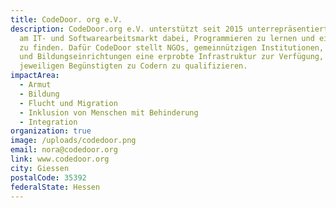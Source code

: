 ```yaml
---
title: CodeDoor. org e.V.
description: CodeDoor.org e.V. unterstützt seit 2015 unterrepräsentierte Gruppen
  am IT- und Softwarearbeitsmarkt dabei, Programmieren zu lernen und einen Job
  zu finden. Dafür CodeDoor stellt NGOs, gemeinnützigen Institutionen, Vereinen
  und Bildungseinrichtungen eine erprobte Infrastruktur zur Verfügung, um ihre
  jeweiligen Begünstigten zu Codern zu qualifizieren.
impactArea:
  - Armut
  - Bildung
  - Flucht und Migration
  - Inklusion von Menschen mit Behinderung
  - Integration
organization: true
image: /uploads/codedoor.png
email: nora@codedoor.org
link: www.codedoor.org
city: Giessen
postalCode: 35392
federalState: Hessen
---
```

